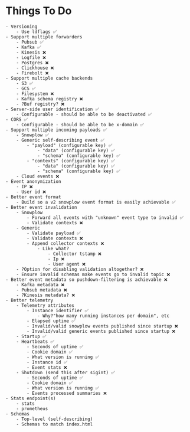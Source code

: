# Things To Do
    - Versioning
        - Use ldflags ✅
    - Support multiple forwarders
        - Pubsub ✅
        - Kafka ✅
        - Kinesis ❌
        - Logfile ❌
        - Postgres ❌
        - Clickhouse ❌
        - Firebolt ❌
    - Support multiple cache backends
        - S3 ✅
        - GCS ✅
        - Filesystem ❌
        - Kafka schema registry ❌
        - ?Buf registry? ❌
    - Server-side user identification ✅
        - Configurable - should be able to be deactivated ✅
    - CORS ✅
        - Configurable - should be able to be x-domain ✅
    - Support multiple incoming payloads ✅
        - Snowplow ✅
        - Generic self-describing event ✅
            - "payload" (configurable key) ✅
                - "data" (configurable key) ✅
                - "schema" (configurable key) ✅
            - "contexts" (configurable key) ✅
                - "data" (configurable key) ✅
                - "schema" (configurable key) ✅
        - Cloud events ❌
    - Event anonymization
        - IP ❌
        - User id ❌
    - Better event format
        - Build so a v2 snowplow event format is easily achievable ✅
    - Better event invalidation
        - Snowplow
            - Forward all events with "unknown" event type to invalid ✅
            - Validate contexts ❌
        - Generic
            - Validate payload ✅
            - Validate contexts ❌
            - Append collector contexts ❌
                - Like what?
                    - Collector tstamp ❌
                    - Ip ❌
                    - User agent ❌
        - ?Option for disabling validation altogether? ❌
        - Ensure invalid schemas make events go to invalid topic ❌
    - Better event metadata so pushdown-filtering is achievable ❌
        - Kafka metadata ❌
        - Pubsub metadata ❌
        - ?Kinesis metadata? ❌
    - Better telemetry
        - Telemetry attributes
            - Instance identifier ✅
                - Why?"how many running instances per domain", etc
            - Elapsed uptime ✅
            - Invalid/valid snowplow events published since startup ❌
            - Invalid/valid generic events published since startup ❌
        - Startup ✅
        - Heartbeats ✅
            - Seconds of uptime ✅
            - Cookie domain ✅
            - What version is running ✅
            - Instance id ✅
            - Event stats ❌
        - Shutdown (send this after sigint) ✅
            - Seconds of uptime ✅
            - Cookie domain ✅
            - What version is running ✅
            - Events processed summaries ❌
    - Stats endpoint(s)
        - stats
        - prometheus
    - Schemas
        - Top-level (self-describing)
        - Schemas to match index.html
